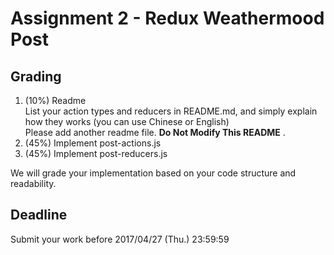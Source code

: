 # Assignment 2 - Redux Weathermood Post

## Grading
1. (10%) Readme <br/>
List your action types and reducers in README.md, and simply explain how they works (you can use Chinese or English) <br/>
Please add another readme file. **Do Not Modify This README** .
2. (45%) Implement post-actions.js
3. (45%) Implement post-reducers.js <br/>

We will grade your implementation based on your code structure and readability.

## Deadline
Submit your work before 2017/04/27 (Thu.) 23:59:59
